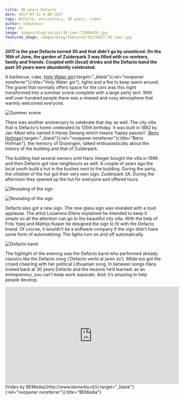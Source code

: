 ```yaml
---
title: 30 years Defacto
date: 2017-07-11 8:00 CEST
tags: Defacto, anniversary, 30 years, video
author: Stéphanie
lang: en
image: images/blog/social/30-jaar-1200x630.jpg
featured_image: images/blog/featured/20170627-30-jaar.jpg
---
```


**2017 is the year Defacto turned 30 and that didn't go by unnoticed. On the 16th of June, the garden of Zuiderpark 3 was filled with co-workers, family and friends. Coupled with (local) drinks and the Defacto band the past 30 years were abundantly celebrated.**

A barbecue, cake, [Holy Water gin](http://holywater.church/){:target="_blank"}{:rel="noopener noreferrer"}{:title="Holy Water gin"}, lights and a fire to keep warm around. The gravel that normally offers space for the cars was this night transformed into a summer scene complete with a large party tent. With well over hundred people there was a relaxed and cosy atmosphere that warmly welcomed everyone.

![Summer scene](/images/blog/30-jaar-01.jpg)

There was another anniversary to celebrate that day as well. The city villa that is Defacto's home celebrated its 135th birthday. It was built in 1882 by Jan Alken who named it Harep Senang which means ‘happy passion’. [Beno Hofman](http://benohofman.nl/){:target="_blank"}{:rel="noopener noreferrer"}{:title="Beno Hofman"}, the memory of Groningen, talked enthusiastically about the history of the building and that of Zuiderpark.

The building had several owners until Hans Veeger bought the villa in 1999 and then Defacto got new neighbours as well. A couple of years ago the local youth build a hut in the bushes next to the building. During the party, the children of the hut got their very own sign: Zuiderpark 3A. During the afternoon they opened up the hut for everyone and offered tours.

![Revealing of the sign](/images/blog/30-jaar-02.jpg)

![Revealing of the sign](/images/blog/30-jaar-03.jpg)

Defacto also got a new sign. The new glass sign was revealed with a loud applause. The artist Louwrens Ellens explained he intended to keep it simple so all the attention can go to the beautiful city villa. With the help of Frits Ypeij and Mathijs Kuiper he designed the sign to fit with the Defacto brand. Of course, it wouldn’t be a software company if the sign didn’t have some form of automatizing: The lights turn on and off automatically.

![Defacto band](/images/blog/30-jaar-04.jpg)

The highlight of the evening was the Defacto band who performed already classics like the Defacto song (‘Defacto werkt al jaren zo’). Milda too got the crowd cheering with her political Lithuanian song. In between songs Hans looked back at 30 years Defacto and the lessons he’d learned: as an entrepreneur, you can’t keep work separate. And: it’s amazing to help people develop.

<iframe width="560" height="315" src="https://www.youtube-nocookie.com/embed/ExxabKjIr3M?rel=0" frameborder="0" allowfullscreen></iframe>
[Video by BEMedia](http://www.bemedia.nl/){:target="_blank"}{:rel="noopener noreferrer"}{:title="BEMedia"}
